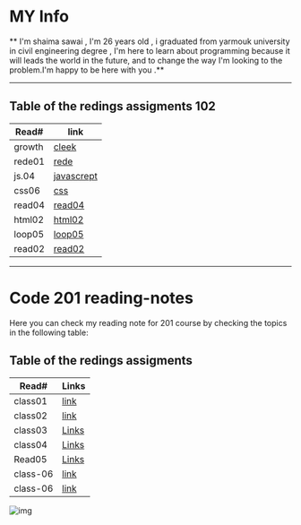 # MY Info

 ** I'm shaima sawai , I'm 26 years old , i graduated from yarmouk university in civil engineering degree , I'm here to learn about programming because it will leads the world in the future, and to change the way I'm looking to the problem.I'm happy to be here with you .**
 ____

## Table of the redings assigments 102

  Read# | link 
------------ | -------------
growth | [cleek](https://replit.com/@shaimasawai/reading-notes#README.md)
rede01 | [rede](./rede01.md)
js.04 | [javascrept](./reading04.md)
css06 | [css](./css.md)
read04 | [read04](./reade04.md)
html02 | [html02](./html02.md)
loop05 | [loop05](./loop05.md)
read02 | [read02](./read02)

____

# Code 201 reading-notes

Here you can check my reading note for 201 course by checking the topics in the following table:

## Table of the redings assigments


| Read# | Links |
|------|-------|
| class01 | [link](./class01.md) |
| class02 | [link](./class-02.md) |
| class03 | [Links](./class03.md) |
| class04 | [Links](./class04.md) |
| Read05 | [Links](./read05.md) |
|class-06 | [link](./class-06.md)|
|class-06 | [link](./class-06.md)|

![img](https://notionpress.com/blog/wp-content/uploads/2015/07/table-of-contents1.jpg)








